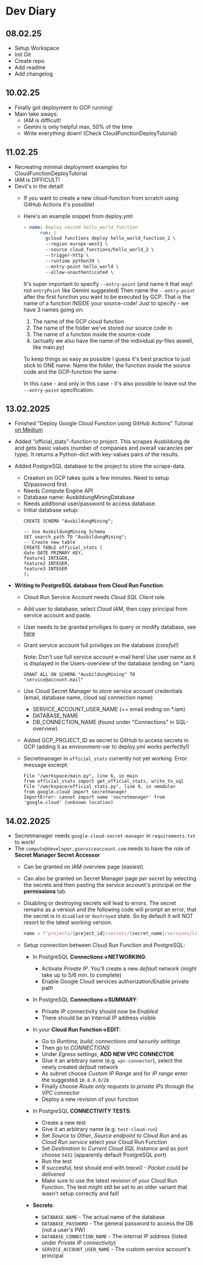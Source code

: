 # Dev Diary

## 08.02.25
- Setup Workspace
- Init Git
- Create repo
- Add readme
- Add changelog

## 10.02.25
- Finally got deployment to GCP running!
- Main take aways:
  - IAM is difficult!
  - Gemini is only helpful max. 50% of the time
  - Write everything down! (Check CloudFunctionDeployTutorial)
 
## 11.02.25
- Recreating minimal deployment examples for CloudFunctionDeployTutorial
- IAM is DIFFICULT!
- Devil's in the detail!
  - If you want to create a new cloud-function from scratch using GitHub Actions it's possible!
  - Here's an example snippet from deploy.yml:
    ```yml
    - name: Deploy second hello_world_function
          run: |
            gcloud functions deploy hello_world_function_2 \
            --region europe-west1 \
            --source cloud_functions/hello_world_2 \
            --trigger-http \
            --runtime python39 \
            --entry-point hello_world \
            --allow-unauthenticated \
    ```
    It's super important to specify ``--entry-point`` (and name it that way! not ``entryPoint`` like Gemini suggested)
    Then name the ``--entry-point`` after the first function you want to be executed by GCP.
    That is the name of a function INSIDE your source-code!
    Just to specify - we have 3 names going on:
    1. The name of the GCP cloud function
    2. The name of the folder we've stored our source code in
    3. The name of a function inside the source-code
    4. (actually we also have the name of the individual py-files aswell, like main.py)
   
    To keep things as easy as possible I guess it's best practice to just stick to ONE name:
    Name the folder, the function inside the source code and the GCP-function the same.

    In this case - and only in this case - it's also possible to leave out the ``--entry-point`` specification.
    
## 13.02.2025
- Finished "Deploy Google Cloud Function using GitHub Actions" Tutorial [on Medium](https://medium.com/@theironscavenger/deploy-google-cloud-functions-using-github-actions-pt-1-0f51c714fd59)

- Added "official_stats"-function to project. This scrapes Ausbildung.de and
  gets basic values (number of companies and overall vacancies per type).
  It returns a Python-dict with key-values pairs of the results.

- Added PostgreSQL database to the project to store the scrape-data.
  - Creation on GCP takes quite a few minutes. Need to setup ID/password first.
  - Needs Compute Engine API
  - Database name: AusbildungMiningDatabase
  - Needs additional user/password to access database.
  - Initial database setup:
    ```PostgreSQL
    CREATE SCHEMA "AusbildungMining";
    ```
    ```PostgreSQL
    -- Use AusbildungMining Schema
    SET search_path TO "AusbildungMining";
    -- Create new table
    CREATE TABLE official_stats (
    date DATE PRIMARY KEY,
    feature1 INTEGER,
    feature2 INTEGER,
    feature3 INTEGER
    );
    ```

- **Writing to PostgreSQL database from Cloud Run Function**:
  - Cloud Run Service Account needs *Cloud SQL Client* role.
  - Add user to database, select *Cloud IAM*, then copy principal from service account and paste.
  - User needs to be granted priviliges to query or modify database, see [here](https://cloud.google.com/sql/docs/postgres/add-manage-iam-users#grant-db-privileges)
  - Grant service account full priviliges on the database *(careful!)*

    Note: Don't use full service account e-mail here! Use user name as it is displayed in the Users-overview of the database (ending on \*.iam)
    ```PostgreSQL
    GRANT ALL ON SCHEMA "AusbildungMining" TO "service@account.mail"
    ```
  - Use Cloud Secret Manager to store service account credentials (email, database name, cloud sql connection name)
    - SERVICE_ACCOUNT_USER_NAME (== email ending on \*.iam)
    - DATABASE_NAME
    - DB_CONNECTION_NAME (found under "Connections" in SQL-overview)

  - Added GCP_PROJECT_ID as secret to GitHub to access secrets in GCP (adding it as environment-var to deploy.yml works perfectly!)

  - Secretmanager in ``official_stats`` currently not yet working.
    Error message excerpt:
    ```
    File "/workspace/main.py", line 6, in main
    from official_stats import get_official_stats, write_to_sql
    File "/workspace/official_stats.py", line 9, in <module>
    from google.cloud import secretmanager
    ImportError: cannot import name 'secretmanager' from 'google.cloud' (unknown location)
    ```

## 14.02.2025
- Secretmanager needs ``google-cloud-secret-manager`` in ``requirements.txt`` to work!
- The ``compute@developer.gserviceaccount.com`` needs to have the role of **Secret Manager Secret Accessor**
  - Can be granted on IAM overview page (easiest).

  - Can also be granted on Secret Manager page *per secret* by selecting the secrets and then pasting the service account's principal on the **permissions** tab.

  - Disabling or destroying secrets will lead to errors.
    The secret remains as a version and the following code will prompt an error, that the secret is in ``disabled`` or ``destroyed`` state. So by default it will NOT resort to the latest working version.
    ```Python
    name = f"projects/{project_id}/secrets/{secret_name}/versions/latest"
    ```
  
  - Setup connection between Cloud Run Function and PostgreSQL:

    - In PostgreSQL **Connections->NETWORKING**:
      - Activate *Private IP*. You'll create a new *default* network (might take up to 5/6 min. to complete)
      - Enable Google Cloud services authorization/Enable private path
    
    - In PostgreSQL **Connections->SUMMARY**:
      - Private IP connectivity should now be *Enabled*
      - There should be an Internal IP address visible

    - In your **Cloud Run Function->EDIT**:
      - Go to *Runtime, build, connections and security settings*
      - Then go to *CONNECTIONS*
      - Under *Egress settings*, **ADD NEW VPC CONNECTOR**
      - Give it an arbitrary name (e.g. ``vpc-connector``), select the newly created *default* network
      - As subnet choose *Custom IP Range* and for *IP range* enter the suggested ``10.8.0.0/28``
      - Finally choose *Route only requests to private IPs through the VPC connector*
      - Deploy a new revision of your function

    - In PostgreSQL **CONNECTIVITY TESTS**:
      - Create a new test
      - Give it an arbitrary name (e.g. ``test-cloud-run``)
      - Set *Source* to *Other*, *Source endpoint* to *Cloud Run* and as *Cloud Run service* select your Cloud Run Function
      - Set *Destination* to *Current Cloud SQL Instance* and as port choose ``5432`` (apparently default PostgreSQL port)
      - Run the test
      - If succesful, test should end with *trace0 - Packet could be delivered*
      - Make sure to use the latest revision of your Cloud Run Function. The test might still be set to an older variant that wasn't setup correctly and fail!

    - **Secrets**:
      - ``DATABASE_NAME`` - The actual name of the database
      - ``DATABASE_PASSWORD`` - The general password to access the DB (not a user's PW)
      - ``DATABASE_CONNECTION_NAME`` - The internal IP address (listed under *Private IP connectivity*)
      - ``SERVICE_ACCOUNT_USER_NAME`` - The custom service account's principal
  